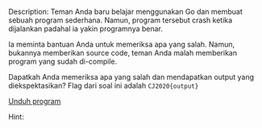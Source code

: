 Description:
Teman Anda baru belajar menggunakan Go dan membuat sebuah program sederhana. Namun, program tersebut crash ketika dijalankan padahal ia yakin programnya benar.

Ia meminta bantuan Anda untuk memeriksa apa yang salah. Namun, bukannya memberikan source code, teman Anda malah memberikan program yang sudah di-compile.

Dapatkah Anda memeriksa apa yang salah dan mendapatkan output yang diekspektasikan? Flag dari soal ini adalah `CJ2020{output}`

[Unduh program](https://drive.google.com/file/d/1T0Cmjr4Ul1orltMOfNwf9cyyUoVpTTxM/view?usp=sharing)

Hint:
